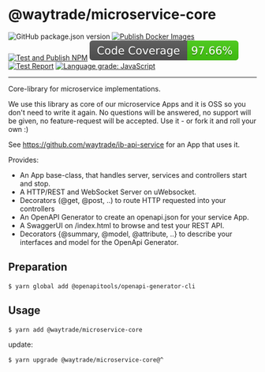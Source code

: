 # @waytrade/microservice-core
 ![GitHub package.json version](https://img.shields.io/github/package-json/v/waytrade/microservice-core)
 [![Publish Docker Images](https://github.com/waytrade/microservice-core/actions/workflows/publish_docker.yml/badge.svg)](https://github.com/waytrade/microservice-core/actions/workflows/publish_docker.yml)
[![Test and Publish NPM](https://github.com/waytrade/microservice-core/actions/workflows/publish_npm.yml/badge.svg)](https://github.com/waytrade/microservice-core/actions/workflows/publish_npm.yml)
[![Core Coverage](https://raw.githubusercontent.com/waytrade/microservice-core/gh-pages/coverage/coverage.svg)](https://waytrade.github.io/microservice-core/coverage/lcov-report)
[![Test Report](./assets/test-results.svg)](https://waytrade.github.io/microservice-core/jest/) 
[![Language grade: JavaScript](https://img.shields.io/lgtm/grade/javascript/g/waytrade/microservice-core.svg?logo=lgtm&logoWidth=18)](https://lgtm.com/projects/g/waytrade/microservice-core/context:javascript)


---

Core-library for microservice implementations.

We use this library as core of our microservice Apps and it is OSS so you don't need to write it again. No questions will be answered, no support will be given, no feature-request will be accepted. Use it - or fork it and roll your own :)

See https://github.com/waytrade/ib-api-service for an App that uses it.

Provides:

- An App base-class, that handles server, services and controllers start and stop.
- A HTTP/REST and WebSocket Server on uWebsocket.
- Decorators (@get, @post, ..) to route HTTP requested into your controllers
- An OpenAPI Generator to create an openapi.json for your service App.
- A SwaggerUI on /index.html to browse and test your REST API.
- Decorators {@summary, @model, @attribute, ..} to describe your interfaces and model for the OpenApi Generator.

## Preparation

    $ yarn global add @openapitools/openapi-generator-cli

## Usage

    $ yarn add @waytrade/microservice-core

update:

    $ yarn upgrade @waytrade/microservice-core@^
